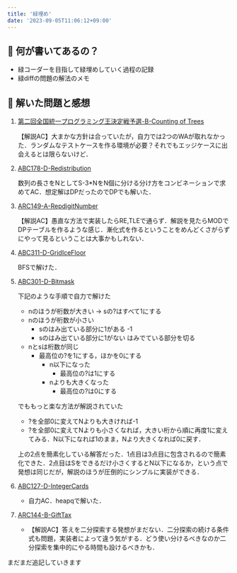 ```yaml
---
title: '緑埋め'
date: '2023-09-05T11:06:12+09:00'
---
```


## 🤔 何が書いてあるの？

- 緑コーダーを目指して緑埋めしていく過程の記録
- 緑diffの問題の解法のメモ

## 📝 解いた問題と感想

1. [第二回全国統一プログラミング王決定戦予選-B-Counting of Trees](https://atcoder.jp/contests/nikkei2019-2-qual/tasks/nikkei2019_2_qual_b)

   【解説AC】大まかな方針は合っていたが，自力では2つのWAが取れなかった．ランダムなテストケースを作る環境が必要？それでもエッジケースに出会えるとは限らないけど．

2. [ABC178-D-Redistribution](https://atcoder.jp/contests/abc178/tasks/abc178_d)

   数列の長さをNとしてS-3\*NをN個に分ける分け方をコンビネーションで求めてAC．想定解はDPだったのでDPでも解いた．

3. [ARC149-A-RepdigitNumber](https://atcoder.jp/contests/arc149/tasks/arc149_a)

   【解説AC】愚直な方法で実装したらRE,TLEで通らず．解説を見たらMODでDPテーブルを作るような感じ．漸化式を作るということをめんどくさがらずにやって見るということは大事かもしれない．

4. [ABC311-D-GridIceFloor](https://atcoder.jp/contests/abc311/tasks/abc311_d)

   BFSで解けた．

5. [ABC301-D-Bitmask](https://atcoder.jp/contests/abc301/tasks/abc301_d)

   下記のような手順で自力で解けた

   - nのほうが桁数が大きい -> sの?はすべて1にする
   - nのほうが桁数が小さい
     - sのはみ出ている部分に1がある -1
     - sのはみ出ている部分に1がない はみでている部分を切る
   - nとsは桁数が同じ
     - 最高位の?を1にする，ほかを0にする
       - n以下になった
         - 最高位の?は1にする
       - nよりも大きくなった
         - 最高位の?は0にする

   でももっと楽な方法が解説されていた

   - ?を全部0に変えてNよりも大きければ-1
   - ?を全部0に変えてNよりも小さくなれば，大きい桁から順に再度1に変えてみる．N以下になれば1のまま，Nより大きくなれば0に戻す．

   上の2点を簡素化している解答だった．1点目は3点目に包含されるので簡素化できた．2点目はSをできるだけ小さくするとN以下になるか，という点で発想は同じだが，解説のほうが圧倒的にシンプルに実装ができる．

6. [ABC127-D-IntegerCards](https://atcoder.jp/contests/abc127/tasks/abc127_d)

   - 自力AC．heapqで解いた．

7. [ARC144-B-GiftTax](https://atcoder.jp/contests/arc144/tasks/arc144_b)

   - 【解説AC】答えを二分探索する発想がまだない．二分探索の続ける条件式も問題，実装者によって違う気がする．どう使い分けるべきなのか二分探索を集中的にやる時間も設けるべきかも．

まだまだ追記していきます
